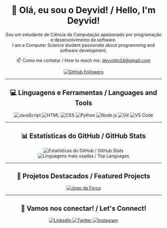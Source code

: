 <h1 align="center">
  👋 Olá, eu sou o Deyvid! / Hello, I'm Deyvid!
</h1>

<p align="center">
  Sou um estudante de Ciência da Computação apaixonado por programação e desenvolvimento de software. <br>
  I am a Computer Science student passionate about programming and software development.
</p>

<p align="center">
  📫 Como me contatar / How to reach me: <a href="mailto:deyvidm24@gmail.com">deyvidm24@gmail.com</a>
</p>

<p align="center">
  <a href="https://github.com/RageHTML?tab=followers">
    <img src="https://img.shields.io/github/followers/RageHTML?label=Followers&style=social" alt="GitHub Followers">
  </a>
</p>

---

<h2 align="center">
  💻 Linguagens e Ferramentas / Languages and Tools
</h2>

<p align="center">
  <img src="https://img.shields.io/badge/JavaScript-323330?style=for-the-badge&logo=javascript&logoColor=F7DF1E" alt="JavaScript">
  <img src="https://img.shields.io/badge/HTML-239120?style=for-the-badge&logo=html5&logoColor=white" alt="HTML">
  <img src="https://img.shields.io/badge/CSS-239120?&style=for-the-badge&logo=css3&logoColor=white" alt="CSS">
  <img src="https://img.shields.io/badge/Python-3776AB?style=for-the-badge&logo=python&logoColor=white" alt="Python">
  <img src="https://img.shields.io/badge/Node.js-43853D?style=for-the-badge&logo=node.js&logoColor=white" alt="Node.js">
  <img src="https://img.shields.io/badge/Git-F05032?style=for-the-badge&logo=git&logoColor=white" alt="Git">
  <img src="https://img.shields.io/badge/VS_Code-007ACC?style=for-the-badge&logo=visual-studio-code&logoColor=white" alt="VS Code">
</p>

---

<h2 align="center">
  📊 Estatísticas do GitHub / GitHub Stats
</h2>

<p align="center">
  <img src="https://github-readme-stats.vercel.app/api?username=RageHTML&show_icons=true&theme=dark&hide_border=true" alt="Estatísticas do GitHub / GitHub Stats">
  <img src="https://github-readme-stats.vercel.app/api/top-langs/?username=RageHTML&layout=compact&theme=dark&hide_border=true" alt="Linguagens mais usadas / Top Languages">
</p>

---

<h2 align="center">
  🚀 Projetos Destacados / Featured Projects
</h2>

<p align="center">
  <a href="https://github.com/RageHTML/Jogo-da-Forca">
    <img src="https://github-readme-stats.vercel.app/api/pin/?username=RageHTML&repo=Jogo-da-Forca&theme=dark&hide_border=true" alt="Jogo da Forca">
  </a>
</p>

---

<h2 align="center">
  🌟 Vamos nos conectar! / Let's Connect!
</h2>

<p align="center">
  <a href="https://www.linkedin.com/in/deyvid-martins-545530352/">
    <img src="https://img.shields.io/badge/LinkedIn-0077B5?style=for-the-badge&logo=linkedin&logoColor=white" alt="LinkedIn">
  </a>
  <a href="https://twitter.com/seu-twitter">
    <img src="https://img.shields.io/badge/Twitter-1DA1F2?style=for-the-badge&logo=twitter&logoColor=white" alt="Twitter">
  </a>
  <a href="https://www.instagram.com/seu-instagram/">
    <img src="https://img.shields.io/badge/Instagram-E4405F?style=for-the-badge&logo=instagram&logoColor=white" alt="Instagram">
  </a>
</p>
